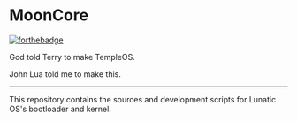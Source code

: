 # MoonCore

[![forthebadge](http://forthebadge.com/images/badges/built-by-codebabes.svg)](http://forthebadge.com)

God told Terry to make TempleOS.

John Lua told me to make this.

-----------------------------------

This repository contains the sources and development scripts for Lunatic OS's bootloader and kernel.
